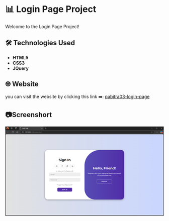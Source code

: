 # 📊 Login Page Project
<p>Welcome to the Login Page Project!</p>

## 🛠️ Technologies Used
- **HTML5**
- **CSS3**
- **JQuery**

## 🌐 Website
you can visit the website by clicking this link ➡️: <a href="https://dancing-croquembouche-483083.netlify.app/" target="_blank"> pabitra03-login-page</a>

## 📷Screenshort
<img src="https://github.com/Pabitra03/Login_Screen/blob/main/screenshort/Screenshot%20(47).png" alt="login_image">
